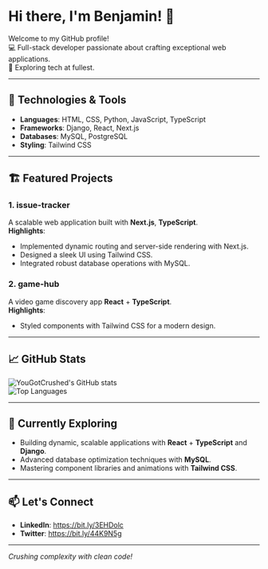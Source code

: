# Hi there, I'm Benjamin! 👋

Welcome to my GitHub profile!  
💻 Full-stack developer passionate about crafting exceptional web applications.  
🚀 Exploring tech at fullest.  

---

## 🔧 Technologies & Tools
- **Languages**: HTML, CSS, Python, JavaScript, TypeScript
- **Frameworks**: Django, React, Next.js  
- **Databases**: MySQL, PostgreSQL  
- **Styling**: Tailwind CSS  

---

## 🏗️ Featured Projects
### 1. **issue-tracker**  
A scalable web application built with **Next.js**, **TypeScript**.  
**Highlights**:  
- Implemented dynamic routing and server-side rendering with Next.js.  
- Designed a sleek UI using Tailwind CSS.  
- Integrated robust database operations with MySQL.  

### 2. **game-hub**  
A video game discovery app **React** + **TypeScript**.  
**Highlights**:    
- Styled components with Tailwind CSS for a modern design.

---

## 📈 GitHub Stats
![YouGotCrushed's GitHub stats](https://github-readme-stats.vercel.app/api?username=yougotcrushed&show_icons=true&theme=radical)  
![Top Languages](https://github-readme-stats.vercel.app/api/top-langs/?username=yougotcrushed&layout=compact&theme=radical)

---

## 🌱 Currently Exploring
- Building dynamic, scalable applications with **React** + **TypeScript** and **Django**.  
- Advanced database optimization techniques with **MySQL**.  
- Mastering component libraries and animations with **Tailwind CSS**.

---

## 📫 Let's Connect
- **LinkedIn**: https://bit.ly/3EHDolc    
- **Twitter**:  https://bit.ly/44K9N5g  

---

*Crushing complexity with clean code!*
